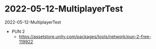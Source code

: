 # 2022-05-12-MultiplayerTest
2022-05-12-MultiplayerTest
- PUN 2
	- https://assetstore.unity.com/packages/tools/network/pun-2-free-119922
